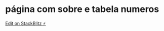 # página com sobre e tabela numeros

[Edit on StackBlitz ⚡️](https://stackblitz.com/edit/angular-ivy-k8quwu)

